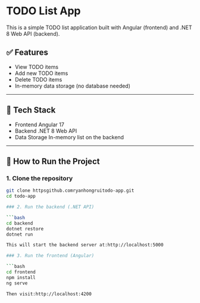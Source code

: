 # TODO List App

This is a simple TODO list application built with Angular (frontend) and .NET 8 Web API (backend).

## ✅ Features

- View TODO items
- Add new TODO items
- Delete TODO items
- In-memory data storage (no database needed)

---

## 🔧 Tech Stack

- Frontend Angular 17
- Backend .NET 8 Web API
- Data Storage In-memory list on the backend

---

## 🚀 How to Run the Project

### 1. Clone the repository

```bash
git clone httpsgithub.comryanhongruitodo-app.git
cd todo-app

### 2. Run the backend (.NET API)

```bash
cd backend
dotnet restore
dotnet run

This will start the backend server at:http://localhost:5000

### 3. Run the frontend (Angular)

```bash
cd frontend
npm install
ng serve

Then visit:http://localhost:4200



